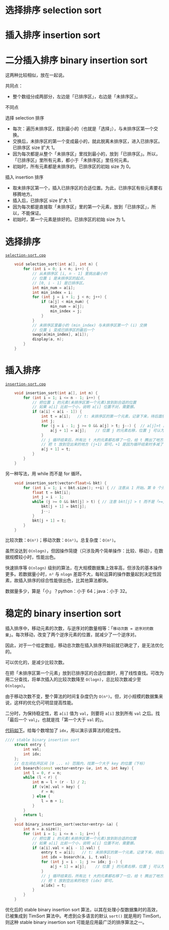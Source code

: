# 选择排序 selection sort
# 插入排序 insertion sort
# 二分插入排序 binary insertion sort

这两种比较相似，放在一起说。

共同点：
- 整个数组分成两部分，左边是「已排序区」，右边是「未排序区」。

不同点

选择 selection 排序
- 每次：遍历未排序区，找到最小的（也就是「选择」），与未排序区第一个交换。
- 交换后，未排序区的第一个变成最小的，就此脱离未排序区，进入已排序区。已排序区 size 扩大 1。
- 因为每次都是从整个「未排序区」里找到最小的，放到「已排序区」。所以，「已排序区」里所有元素，都小于「未排序区」里任何元素。
- 初始时，所有元素都是未排序的。已排序区的初始 size 为 0。

插入 insertion 排序
- 取未排序区第一个，插入已排序区的合适位置。为此，已排序区有些元素要右移腾地方。
- 插入后，已排序区 size 扩大 1.
- 因为每次都是直接取「未排序区」里的第一个元素，放到「已排序区」，所以，不能保证。
- 初始时，第一个元素是排好的。已排序区的初始 size 为 1。

# 选择排序

[`selection-sort.cpp`](code/selection-sort.cpp)

```c++
    void selection_sort(int a[], int n) {
        for (int i = 0; i < n; i++) {
            // 从未排序区 [i, n - 1] 里挑出最小的
            // 位置 i 是未排序区的起点。
            // [0, i - 1] 是已排序区。
            int min_num = a[i];
            int min_index = i;
            for (int j = i + 1; j < n; j++) {
                if (a[j] < min_num) {
                    min_num = a[j];
                    min_index = j;
                }
            }
            // 未排序区里最小的 (min_index) 与未排序区第一个 (i) 交换
            // 位置 i 变成已排序区的最后一个
            swap(a[min_index], a[i]);
            display(a, n);
        }
    }
```

# 插入排序

[`insertion-sort.cpp`](code/insertion-sort.cpp)

```c++
    void insertion_sort(int a[], int n) {
        for (int i = 1; i <= n - 1; i++) {
            // 把位置 i 的元素(未排序区第一个元素)放到到合适的位置
            // 如果 a[i] 比前一个小，说明 a[i] 位置不对，需要挪。
            if (a[i] < a[i - 1]) {
                int t = a[i];   // t: 未排序区的第一个元素，记录下来，待后面使用
                int j;
                for (j = i - 1; j >= 0 && a[j] > t; j--) {  // a[j]>t 而不是 >=t，保持稳定性
                    a[j + 1] = a[j];    // 位置 j 的元素右移，位置 j 可认为已经空了(尽管实际上还在)
                }
                // j 循环结束后，所有比 t 大的元素都右移了一位，给 t 腾出了地方。
                // 把 t 放到空出来的地方 (j+1) 即可。+1 是因为循环结束时多减了 1。
                a[j + 1] = t;
            }
        }
    }
```

另一种写法，用 while 而不是 for 循环。

```cpp
    void insertion_sort(vector<float>& bkt) {
        for (int i = 1; i < bkt.size(); ++i) { // 注意从 1 开始。第 0 个元素是「已排序区」的初始态。
            float t = bkt[i];
            int j = i - 1;
            while (j >= 0 && bkt[j] > t) { // 注意 bkt[j] > t 而不是「>=」，为保持稳定性。
                bkt[j + 1] = bkt[j];
                j--;
            }
            bkt[j + 1] = t;
        }
    }
```

比较次数：`O(n²)`；移动次数：`O(n²)`。总复杂度：`O(n²)`。

虽然没达到 `O(nlogn)`，但因操作简捷（只涉及两个简单操作：比较、移动），在数据规模较小时，性能出色。

快速排序等 `O(nlogn)` 级别的算法，在大规模数据集上效率高，但涉及的基本操作更多。若数据量小时，`n²` 与 `nlogn` 差距不大，每轮运算的操作数量起到决定性因素，故插入排序的综合性能很出色，比其他算法都快。

数据量多少，算是「小」？python：小于 64；java：小于 32。

# 稳定的 binary insertion sort

插入排序中，移动元素的次数，与逆序对的数量相等：「`移动次数 = 逆序对的数量`」。每次移动，改变了两个逆序元素的位置，就减少了一个逆序对。

因此，对于一个给定数组，移动总次数在插入排序开始前就已确定了，是无法优化的。

可以优化的，是减少比较次数。

在把「未排序区第一个元素」放到已排序区的合适位置时，用了线性查找。可改为用二分查找，将单次插入的比较次数降至 `O(logn)`，总比较次数减少至 `O(nlogn)`。

由于移动次数不变，整个算法的时间复杂度仍为 `O(n²)`。但，对小规模的数据集来说，这样的优化仍可明显提高性能。

二分时，为保持稳定性，若 `a[i]` 值为 `val`，则要将 `a[i]` 放到所有 `val` 之后。找「最后一个 `val`」，也就是找「第一个大于 `val` 的」。

[代码如下](code/insertion-sort.cpp)。给每个数增加了 `idx`，用以演示该算法的稳定性。

```cpp
//// stable binary insertion sort
    struct entry {
        int val;
        int idx;
    };
    // 在左闭右开区间 [0 ... n) 范围内，找第一个大于 key 的位置（下标）
    int bsearch(const vector<entry> &v, int n, int key) {
        int l = 0, r = n;
        while (l < r) {
            int m = l + (r - l) / 2;
            if (v[m].val > key) {
                r = m;
            } else {
                l = m + 1;
            }
        }
        return l;
    }
    void binary_insertion_sort(vector<entry> &a) {
        int n = a.size();
        for (int i = 1; i <= n - 1; i++) {
            // 把位置 i 的元素(未排序区第一个元素)放到到合适的位置
            // 如果 a[i] 比前一个小，说明 a[i] 位置不对，需要挪。
            if (a[i].val < a[i - 1].val) {
                entry t = a[i];   // t: 未排序区的第一个元素，记录下来，待后面使用
                int idx = bsearch(a, i, t.val);
                for (int j = i - 1; j >= idx; j--) {
                    a[j + 1] = a[j];    // 位置 j 的元素右移，位置 j 可认为已经空了(尽管实际上还在)
                }
                // j 循环结束后，所有比 t 大的元素都右移了一位，给 t 腾出了地方。
                // 把 t 放到空出来的地方 (idx) 即可。
                a[idx] = t;
            }
        }
    }
```

优化后的 stable binary insertion sort 算法，以其在处理小型数据集时的高效，已被集成到 TimSort 算法中。考虑到众多语言的默认 `sort()` 就是用的 TimSort，则这种 stable binary insertion sort 可能是应用最广泛的排序算法之一。